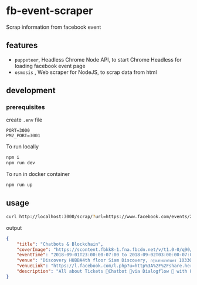 # fb-event-scraper

Scrap information from facebook event

## features

- `puppeteer`, Headless Chrome Node API, to start Chrome Headless for loading facebook event page
- `osmosis` , Web scraper for NodeJS, to scrap data from html

## development

### prerequisites

create `.env` file

```env
PORT=3000
PM2_PORT=3001
```

To run locally

```bash
npm i
npm run dev
```

To run in docker container

```bash
npm run up
```

## usage

```bash
curl http://localhost:3000/scrap/?url=https://www.facebook.com/events/2185490331770352/
```

output

```JSON
{
    "title": "Chatbots & Blockchain",
    "coverImage": "https://scontent.fbkk8-1.fna.fbcdn.net/v/t1.0-0/q90/s526x296/40240054_241374303189894_2375067879046381568_n.jpg?_nc_cat=0&oh=b83fdf585d1bcbc41571ee2aa956c552&oe=5C25DFBD",
    "eventTime": "2018-09-01T23:00:00-07:00 to 2018-09-02T03:00:00-07:00",
    "venue": "Discovery HUBBA4th floor Siam Discovery, กรุงเทพมหานคร 10330",
    "venueLink": "https://l.facebook.com/l.php?u=http%3A%2F%2Fshare.here.com%2Fr%2Fmylocation%2Fe-eyJuYW1lIjoiRGlzY292ZXJ5IEhVQkJBIiwiYWRkcmVzcyI6IjR0aCBmbG9vciBTaWFtIERpc2NvdmVyeSwgXHUwZTAxXHUwZTIzXHUwZTM4XHUwZTA3XHUwZTQwXHUwZTE3XHUwZTFlXHUwZTIxXHUwZTJiXHUwZTMyXHUwZTE5XHUwZTA0XHUwZTIzIDEwMzMwIiwibGF0aXR1ZGUiOjEzLjc0Njc2NDA2MzA0OCwibG9uZ2l0dWRlIjoxMDAuNTMxNTMwOTE4MTIsInByb3ZpZGVyTmFtZSI6ImZhY2Vib29rIiwicHJvdmlkZXJJZCI6MTMyNDgwODgwNTEwOTI4fQ%3D%3D%3Flink%3Dunknown%26fb_locale%3Dth_TH%26ref%3Dfacebook&h=AT32xn7Uiwszmy3Kb3CKJmeryHPEqO_d2ak-nPTE9zSDbkfKL1S65L1UkilLRDovWd4TAcVNA7a1wg7FWICI6Bjn8xyv7lkfU6cM2Zl4w9s2MD8F42AN-rFx6dqM4B-aKibNV_NCYf9cL-Pvj3q_DBVDPgA",
    "description": "All about Tickets 🎫Chatbot 🤖via Dialogflow 💬 with Firebase 🔥on Stellar 🚀Blockchain ⛓development.Location : Discovery HUBBA at 5th Floor Siam Discovery (Near Virgin Active)PS : This will be the first event that use tickets on Stellar Blockchain via Chatbots :)Enjoy!"
}
```